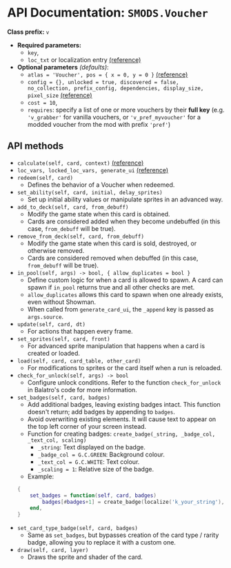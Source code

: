 # API Documentation: `SMODS.Voucher`
**Class prefix:** `v`
- **Required parameters:**
	- `key`,
	- `loc_txt` or localization entry [(reference)](https://github.com/Steamodded/smods/wiki/Localization)
- **Optional parameters** *(defaults)*:
    - `atlas = 'Voucher', pos = { x = 0, y = 0 }` [(reference)](https://github.com/Steamodded/smods/wiki/SMODS.Atlas#applying-textures-to-cards)
    - `config = {}, unlocked = true, discovered = false, no_collection, prefix_config, dependencies, display_size, pixel_size` [(reference)](https://github.com/Steamodded/smods/wiki/API-Documentation#common-parameters)
	- `cost = 10`,
    - `requires`: specify a list of one or more vouchers by their **full key** (e.g. `'v_grabber'` for vanilla vouchers, or `'v_pref_myvoucher'` for a modded voucher from the mod with prefix `'pref'`)

## API methods
- `calculate(self, card, context)` [(reference)](https://github.com/Steamodded/smods/wiki/Calculate-Functions)
- `loc_vars, locked_loc_vars, generate_ui` [(reference)](https://github.com/Steamodded/smods/wiki/Localization#Localization-functions)
- `redeem(self, card)`
	- Defines the behavior of a Voucher when redeemed.
- `set_ability(self, card, initial, delay_sprites)`
	- Set up initial ability values or manipulate sprites in an advanced way.
- `add_to_deck(self, card, from_debuff)`
	- Modify the game state when this card is obtained.
	- Cards are considered added when they become undebuffed (in this case, `from_debuff` will be true).
- `remove_from_deck(self, card, from_debuff)`
	- Modify the game state when this card is sold, destroyed, or otherwise removed.
	- Cards are considered removed when debuffed (in this case, `from_debuff` will be true).
- `in_pool(self, args) -> bool, { allow_duplicates = bool }`
	- Define custom logic for when a card is allowed to spawn. A card can spawn if `in_pool` returns true and all other checks are met.
	- `allow_duplicates` allows this card to spawn when one already exists, even without Showman.
	- When called from `generate_card_ui`, the `_append` key is passed as `args.source`.
- `update(self, card, dt)`
	- For actions that happen every frame.
- `set_sprites(self, card, front)`
	- For advanced sprite manipulation that happens when a card is created or loaded.
- `load(self, card, card_table, other_card)`
	- For modifications to sprites or the card itself when a run is reloaded.
- `check_for_unlock(self, args) -> bool`
	- Configure unlock conditions. Refer to the function `check_for_unlock` in Balatro's code for more information.
- `set_badges(self, card, badges)`
	- Add additional badges, leaving existing badges intact. This function doesn't return; add badges by appending to `badges`.
	- Avoid overwriting existing elements. It will cause text to appear on the top left corner of your screen instead.
	- Function for creating badges: `create_badge(_string, _badge_col, _text_col, scaling)`
		- `_string`: Text displayed on the badge.
		- `_badge_col = G.C.GREEN`: Background colour.
		- `_text_col = G.C.WHITE`: Text colour.
		- `_scaling = 1`: Relative size of the badge.
	- Example:
	```lua
	{
		set_badges = function(self, card, badges)
			badges[#badges+1] = create_badge(localize('k_your_string'), G.C.RED, G.C.BLACK, 1.2 )
		end,
	}
	```
- `set_card_type_badge(self, card, badges)`
	- Same as `set_badges`, but bypasses creation of the card type / rarity badge, allowing you to replace it with a custom one.
- `draw(self, card, layer)`
	- Draws the sprite and shader of the card.
